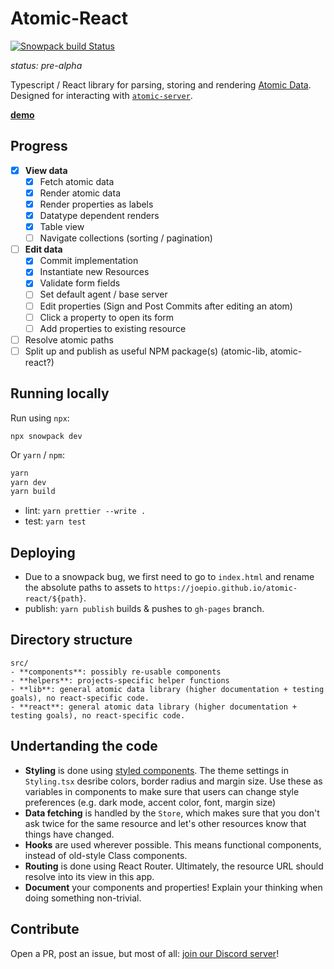 # Atomic-React

[![Snowpack build Status](https://github.com/joepio/atomic-react/workflows/Snowpack/badge.svg)](https://github.com/joepio/atomic-react/actions)

_status: pre-alpha_

Typescript / React library for parsing, storing and rendering [Atomic Data](https://atomicdata.dev/).
Designed for interacting with [`atomic-server`](https://github.com/joepio/atomic).

**[demo](https://joepio.github.io/atomic-react/)**

## Progress

- [x] **View data**
  - [x] Fetch atomic data
  - [x] Render atomic data
  - [x] Render properties as labels
  - [x] Datatype dependent renders
  - [x] Table view
  - [ ] Navigate collections (sorting / pagination)
- [ ] **Edit data**
  - [x] Commit implementation
  - [x] Instantiate new Resources
  - [x] Validate form fields
  - [ ] Set default agent / base server
  - [ ] Edit properties (Sign and Post Commits after editing an atom)
  - [ ] Click a property to open its form
  - [ ] Add properties to existing resource
- [ ] Resolve atomic paths
- [ ] Split up and publish as useful NPM package(s) (atomic-lib, atomic-react?)

## Running locally

Run using `npx`:

```
npx snowpack dev
```

Or `yarn` / `npm`:

```sh
yarn
yarn dev
yarn build
```

- lint: `yarn prettier --write .`
- test: `yarn test`

## Deploying

- Due to a snowpack bug, we first need to go to `index.html` and rename the absolute paths to assets to `https://joepio.github.io/atomic-react/${path}`.
- publish: `yarn publish` builds & pushes to `gh-pages` branch.

## Directory structure

```
src/
- **components**: possibly re-usable components
- **helpers**: projects-specific helper functions
- **lib**: general atomic data library (higher documentation + testing goals), no react-specific code.
- **react**: general atomic data library (higher documentation + testing goals), no react-specific code.
```

## Undertanding the code

- **Styling** is done using [styled components](https://styled-components.com/). The theme settings in `Styling.tsx` desribe colors, border radius and margin size. Use these as variables in components to make sure that users can change style preferences (e.g. dark mode, accent color, font, margin size)
- **Data fetching** is handled by the `Store`, which makes sure that you don't ask twice for the same resource and let's other resources know that things have changed.
- **Hooks** are used wherever possible. This means functional components, instead of old-style Class components.
- **Routing** is done using React Router. Ultimately, the resource URL should resolve into its view in this app.
- **Document** your components and properties! Explain your thinking when doing something non-trivial.

## Contribute

Open a PR, post an issue, but most of all: [join our Discord server](https://discord.gg/a72Rv2P)!
